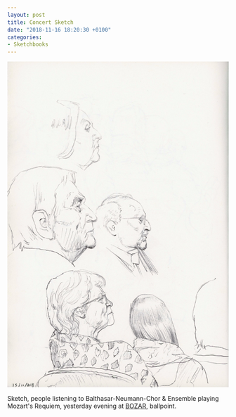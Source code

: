 ```yaml
---
layout: post
title: Concert Sketch
date: "2018-11-16 18:20:30 +0100"
categories:
- Sketchbooks
---
```


<img src="/images/Balthasar-Neumann-Chor-&-Ensemble_01.jpg"/>

Sketch, people listening to Balthasar-Neumann-Chor & Ensemble playing Mozart's Requiem, yesterday evening  at [BOZAR](https://www.bozar.be/en), ballpoint.
